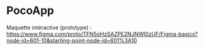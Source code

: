 # PocoApp

Maquette intéractive (prototype) : https://www.figma.com/proto/TFN5oHzSAZPE2NJNWI0zUF/Figma-basics?node-id=601-10&starting-point-node-id=601%3A10
